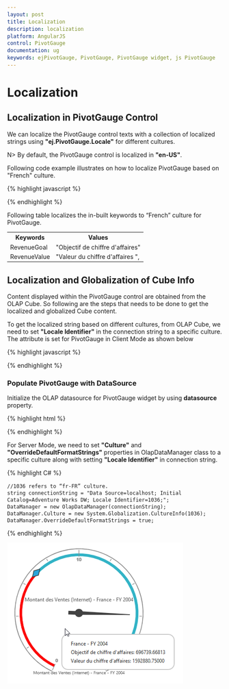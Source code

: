 ```yaml
---
layout: post
title: Localization
description: localization
platform: AngularJS
control: PivotGauge
documentation: ug
keywords: ejPivotGauge, PivotGauge, PivotGauge widget, js PivotGauge 
---
```


# Localization

## Localization in PivotGauge Control

 We can localize the PivotGauge control texts with a collection of localized strings using **"ej.PivotGauge.Locale"** for different cultures.
 
 N> By default, the PivotGauge control is localized in **"en-US"**.

Following code example illustrates on how to localize PivotGauge based on "French" culture.

{% highlight javascript %}

<div ng-controller="PivotGaugeCtrl">
    <div id="PivotGauge1" ej-pivotgauge e-locale="fr-FR" />
</div>
<script>
    angular.module('PivotGaugeApp', ['ejangular']).controller('PivotGaugeCtrl', function ($scope) {
        //..
    });
    ej.PivotGauge.Locale["fr-FR"] = {
        RevenueGoal: "Objectif de chiffre d'affaires",
        RevenueValue: "Valeur du chiffre d'affaires"
    }
</script>

{% endhighlight %}

Following table localizes the in-built keywords to “French” culture for PivotGauge.

<table>
<tr>
<th>
Keywords</th><th>
Values</th></tr>
<tr>
<td>
RevenueGoal</td><td>
"Objectif de chiffre d'affaires"</td></tr>
<tr>
<td>
RevenueValue</td><td>
"Valeur du chiffre d'affaires ",</td></tr>
</table>

## Localization and Globalization of Cube Info

Content displayed within the PivotGauge control are obtained from the OLAP Cube. So following are the steps that needs to be done to get the localized and globalized Cube content.

To get the localized string based on different cultures, from OLAP Cube, we need to set **"Locale Identifier"** in the connection string to a specific culture. The attribute is set for PivotGauge in Client Mode as shown below

{% highlight javascript %}

<html xmlns="http://www.w3.org/1999/xhtml" ng-app="PivotGaugeApp">
<head> <!-- Dependency file references --> </head>
<body>
    <div ng-controller="PivotGaugeCtrl">
        <div id="PivotGauge1" ej-pivotgauge />
    </div>
</body>
</html>

{% endhighlight %}

### Populate PivotGauge with DataSource

Initialize the OLAP datasource for PivotGauge widget by using **datasource** property.

{% highlight html %}

<div ng-controller="PivotGaugeCtrl">
    <div id="PivotGauge1" ej-pivotgauge e-dataSource="dataSource" />
</div>
<script>
    var dataSource = {
            data: "http://bi.syncfusion.com/olap/msmdpump.dll;Locale Identifier=1036;"
            //..
    };
    angular.module('PivotGaugeApp', ['ejangular']).controller('PivotGaugeCtrl', function ($scope) {
        //..
        $scope.dataSource = dataSource;
    });
</script>

{% endhighlight %}

For Server Mode, we need to set **"Culture"** and **"OverrideDefaultFormatStrings"** properties in OlapDataManager class to a specific culture along with setting **"Locale Identifier"** in connection string. 

{% highlight C# %}

    //1036 refers to “fr-FR” culture.
    string connectionString = "Data Source=localhost; Initial Catalog=Adventure Works DW; Locale Identifier=1036;";
    DataManager = new OlapDataManager(connectionString);
    DataManager.Culture = new System.Globalization.CultureInfo(1036);
    DataManager.OverrideDefaultFormatStrings = true;

{% endhighlight %}

![](Localization_images/Localization.png) 
